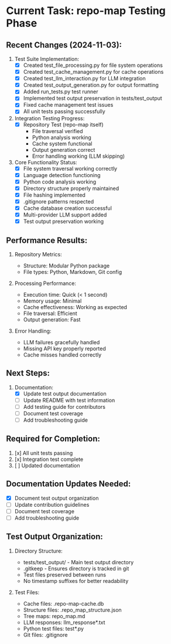 # Current Task: repo-map Testing Phase

## Recent Changes (2024-11-03):

1. Test Suite Implementation:
   - [x] Created test_file_processing.py for file system operations
   - [x] Created test_cache_management.py for cache operations
   - [x] Created test_llm_interaction.py for LLM integration
   - [x] Created test_output_generation.py for output formatting
   - [x] Added run_tests.py test runner
   - [x] Implemented test output preservation in tests/test_output
   - [x] Fixed cache management test issues
   - [x] All unit tests passing successfully

2. Integration Testing Progress:
   - [x] Repository Test (repo-map itself)
     * File traversal verified
     * Python analysis working
     * Cache system functional
     * Output generation correct
     * Error handling working (LLM skipping)

3. Core Functionality Status:
   - [x] File system traversal working correctly
   - [x] Language detection functioning
   - [x] Python code analysis working
   - [x] Directory structure properly maintained
   - [x] File hashing implemented
   - [x] .gitignore patterns respected
   - [x] Cache database creation successful
   - [x] Multi-provider LLM support added
   - [x] Test output preservation working

## Performance Results:

1. Repository Metrics:
   - Structure: Modular Python package
   - File types: Python, Markdown, Git config

2. Processing Performance:
   - Execution time: Quick (< 1 second)
   - Memory usage: Minimal
   - Cache effectiveness: Working as expected
   - File traversal: Efficient
   - Output generation: Fast

3. Error Handling:
   - LLM failures gracefully handled
   - Missing API key properly reported
   - Cache misses handled correctly

## Next Steps:

1. Documentation:
   - [x] Update test output documentation
   - [ ] Update README with test information
   - [ ] Add testing guide for contributors
   - [ ] Document test coverage
   - [ ] Add troubleshooting guide

## Required for Completion:
1. [x] All unit tests passing
2. [x] Integration test complete
3. [ ] Updated documentation

## Documentation Updates Needed:
- [x] Document test output organization
- [ ] Update contribution guidelines
- [ ] Document test coverage
- [ ] Add troubleshooting guide

## Test Output Organization:

1. Directory Structure:
   - tests/test_output/ - Main test output directory
   - .gitkeep - Ensures directory is tracked in git
   - Test files preserved between runs
   - No timestamp suffixes for better readability

2. Test Files:
   - Cache files: .repo-map-cache.db
   - Structure files: .repo_map_structure.json
   - Tree maps: repo_map.md
   - LLM responses: llm_response*.txt
   - Python test files: test*.py
   - Git files: .gitignore
